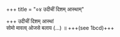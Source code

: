 +++
title = "०४ उदीचीं दिशम् आस्थाम्"

+++
उदीचीं दिशम् आस्थां  
सोमो मावत्व् ओजसे बलाय (…) ॥ +++(see 1bcd)+++
